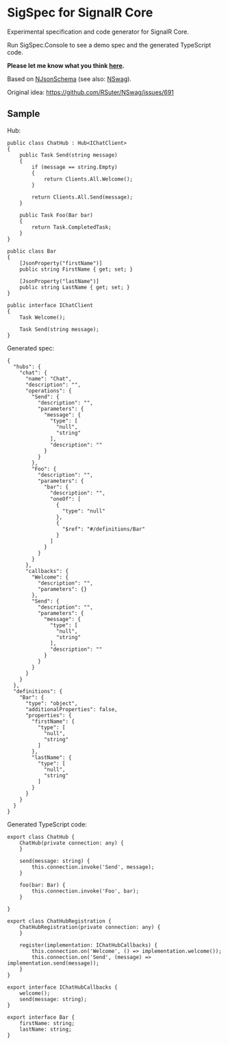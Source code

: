 # SigSpec for SignalR Core

Experimental specification and code generator for SignalR Core.

Run SigSpec.Console to see a demo spec and the generated TypeScript code.

**Please let me know what you think [here](https://github.com/RSuter/SigSpec/issues/1).**

Based on [NJsonSchema](http://njsonschema.org) (see also: [NSwag](http://nswag.org)).

Original idea: https://github.com/RSuter/NSwag/issues/691

## Sample

Hub: 

```
public class ChatHub : Hub<IChatClient>
{
    public Task Send(string message)
    {
        if (message == string.Empty)
        {
            return Clients.All.Welcome();
        }

        return Clients.All.Send(message);
    }

    public Task Foo(Bar bar)
    {
        return Task.CompletedTask;
    }
}

public class Bar
{
    [JsonProperty("firstName")]
    public string FirstName { get; set; }

    [JsonProperty("lastName")]
    public string LastName { get; set; }
}

public interface IChatClient
{
    Task Welcome();

    Task Send(string message);
}
```

Generated spec: 

```
{
  "hubs": {
    "chat": {
      "name": "Chat",
      "description": "",
      "operations": {
        "Send": {
          "description": "",
          "parameters": {
            "message": {
              "type": [
                "null",
                "string"
              ],
              "description": ""
            }
          }
        },
        "Foo": {
          "description": "",
          "parameters": {
            "bar": {
              "description": "",
              "oneOf": [
                {
                  "type": "null"
                },
                {
                  "$ref": "#/definitions/Bar"
                }
              ]
            }
          }
        }
      },
      "callbacks": {
        "Welcome": {
          "description": "",
          "parameters": {}
        },
        "Send": {
          "description": "",
          "parameters": {
            "message": {
              "type": [
                "null",
                "string"
              ],
              "description": ""
            }
          }
        }
      }
    }
  },
  "definitions": {
    "Bar": {
      "type": "object",
      "additionalProperties": false,
      "properties": {
        "firstName": {
          "type": [
            "null",
            "string"
          ]
        },
        "lastName": {
          "type": [
            "null",
            "string"
          ]
        }
      }
    }
  }
}
```

Generated TypeScript code: 

```
export class ChatHub {
    ChatHub(private connection: any) {
    }

    send(message: string) {
        this.connection.invoke('Send', message);
    }

    foo(bar: Bar) {
        this.connection.invoke('Foo', bar);
    }

}

export class ChatHubRegistration {
    ChatHubRegistration(private connection: any) {
    }

    register(implementation: IChatHubCallbacks) {
        this.connection.on('Welcome', () => implementation.welcome());
        this.connection.on('Send', (message) => implementation.send(message));
    }
}

export interface IChatHubCallbacks {
    welcome();
    send(message: string);
}

export interface Bar {
    firstName: string;
    lastName: string;
}
```
